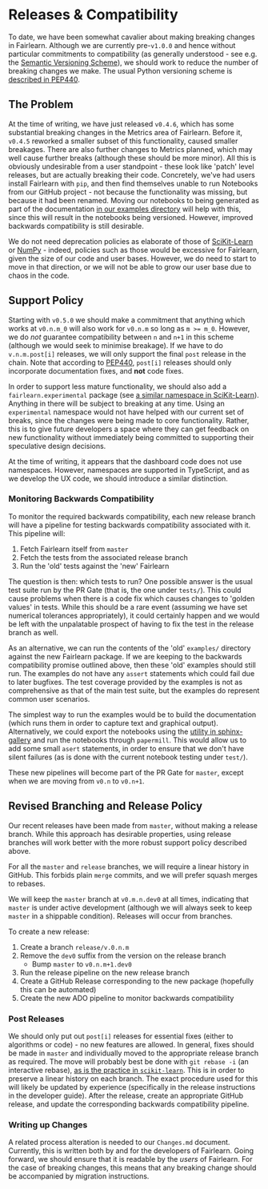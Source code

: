 # Releases & Compatibility

To date, we have been somewhat cavalier about making breaking
changes in Fairlearn.
Although we are currently pre-`v1.0.0` and hence without particular
commitments to compatibility (as generally understood - see e.g.
the [Semantic Versioning Scheme](https://semver.org/)), we should
work to reduce the number of breaking changes we make.
The usual Python versioning scheme is
[described in PEP440](https://www.python.org/dev/peps/pep-0440/).

## The Problem

At the time of writing, we have just released `v0.4.6`, which has
some substantial breaking changes in the Metrics area of Fairlearn.
Before it, `v0.4.5` reworked a smaller subset of this functionality, 
caused smaller breakages.
There are also further changes to Metrics planned, which may well
cause further breaks (although these should be more minor).
All this is obviously undesirable from a user standpoint - these look
like 'patch' level releases, but are actually breaking their code.
Concretely, we've had users install Fairlearn with `pip`, and then
find themselves unable to run Notebooks from our GitHub project - not
because the functionality was missing, but because it had been
renamed.
Moving our notebooks to being generated as part of the documentation
[in our examples directory](https://github.com/fairlearn/fairlearn/tree/master/examples)
will help with this, since this will result in the notebooks being
versioned.
However, improved backwards compatibility is still desirable.

We do not need deprecation policies as elaborate of those of
[SciKit-Learn](https://numpy.org/neps/nep-0023-backwards-compatibility.html)
or [NumPy](https://numpy.org/neps/nep-0023-backwards-compatibility.html) - indeed,
policies such as those would be excessive for Fairlearn, given the
size of our code and user bases.
However, we do need to start to move in that direction, or we will
not be able to grow our user base due to chaos in the code.

## Support Policy

Starting with `v0.5.0` we should make a commitment that anything which works at `v0.n.m_0` will also work for `v0.n.m` so long as `m >= m_0`.
However, we do *not* guarantee compatibility between `n` and `n+1` in this scheme (although we would seek to minimise breakage).
If we have to do `v.n.m.post[i]` releases, we will only support the final `post` release in the chain.
Note that according to
[PEP440](https://www.python.org/dev/peps/pep-0440/#post-releases),
`post[i]` releases should only incorporate documentation fixes, and
**not** code fixes.

In order to support less mature functionality, we should also add
a `fairlearn.experimental` package (see [a similar namespace in
SciKit-Learn](https://scikit-learn.org/stable/modules/classes.html#module-sklearn.experimental)).
Anything in there will be subject to breaking at any time.
Using an `experimental` namespace would not have helped with our
current set of breaks, since the changes were being made to core
functionality.
Rather, this is to give future developers a space where they can
get feedback on new functionality without immediately being
committed to supporting their speculative design decisions.

At the time of writing, it appears that the dashboard code does
not use namespaces.
However, namespaces are supported in TypeScript, and as we develop
the UX code, we should introduce a similar distinction.

### Monitoring Backwards Compatibility

To monitor the required backwards compatibility, each new release
branch will have a pipeline for testing backwards compatibility
associated with it.
This pipeline will:
1. Fetch Fairlearn itself from `master`
1. Fetch the tests from the associated release branch
1. Run the 'old' tests against the 'new' Fairlearn

The question is then: which tests to run?
One possible answer is the usual test suite run by the PR Gate
(that is, the one under `tests/`).
This could cause problems when there is a code fix which causes
changes to 'golden values' in tests.
While this should be a rare event (assuming we have set
numerical tolerances appropriately), it could certainly happen
and we would be left with the unpalatable prospect of having to
fix the test in the release branch as well.

As an alternative, we can run the contents of the 'old'
`examples/` directory against the new Fairlearn package.
If we are keeping to the backwards compatibility promise
outlined above, then these 'old' examples should still run.
The examples do not have any `assert` statements which could
fail due to later bugfixes.
The test coverage provided by the examples is not as
comprehensive as that of the main test suite, but the examples
do represent common user scenarios.

The simplest way to run the examples would be to build the
documentation (which runs them in order to capture text and
graphical output).
Alternatively, we could export the notebooks using the
[utility in sphinx-gallery](https://sphinx-gallery.github.io/stable/utils.html#convert-python-scripts-into-jupyter-notebooks)
and run the notebooks through `papermill`.
This would allow us to add some small `asert` statements, in order
to ensure that we don't have silent failures (as is done with
the current notebook testing under `test/`).

These new pipelines will become part of the PR Gate for `master`,
except when we are moving from `v0.n` to `v0.n+1`.

## Revised Branching and Release Policy

Our recent releases have been made from `master`, without
making a release branch.
While this approach has desirable properties, using release branches
will work better with the more robust support policy described above.

For all the `master` and `release` branches, we will require a linear
history in GitHub.
This forbids plain `merge` commits, and we will prefer squash merges
to rebases.

We will keep the `master` branch at `v0.m.n.dev0` at all times,
indicating that `master` is under active development (although we will
always seek to keep `master` in a shippable condition).
Releases will occur from branches.

To create a new release:
1. Create a branch `release/v.0.n.m`
1. Remove the `dev0` suffix from the version on the release branch
   - Bump `master` to `v0.n.m+1.dev0`
1. Run the release pipeline on the new release branch
1. Create a GitHub Release corresponding to the new package
   (hopefully this can be automated)
1. Create the new ADO pipeline to monitor backwards compatibility

### Post Releases

We should only put out `post[i]` releases for essential fixes (either
to algorithms or code) - no new features are allowed.
In general, fixes should be made in `master` and individually moved
to the appropriate release branch as required.
The move will probably best be done with `git rebase -i`
(an interactive rebase), [as is the practice in
`scikit-learn`](https://github.com/scikit-learn/scikit-learn/blob/master/doc/developers/maintainer.rst).
This is in order to preserve a linear history on each branch.
The exact procedure used for this will likely be updated by
experience (specifically in the release instructions in the developer
guide).
After the release, create an appropriate GitHub release, and update
the corresponding backwards compatibility pipeline.

### Writing up Changes

A related process alteration is needed to our `Changes.md` document.
Currently, this is written both by and for the developers of Fairlearn.
Going forward, we should ensure that it is readable by the *users* of Fairlearn.
For the case of breaking changes, this means that any breaking
change should be accompanied by migration instructions.